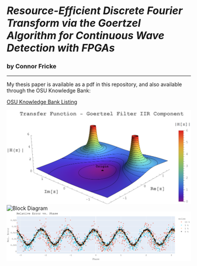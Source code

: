 # _Resource-Efficient Discrete Fourier Transform via the Goertzel Algorithm for Continuous Wave Detection with FPGAs_
### by Connor Fricke
---

My thesis paper is available as a pdf in this repository, and also available through the OSU Knowledge Bank:

[OSU Knowledge Bank Listing](https://kb.osu.edu/items/45fe76aa-2d33-46dd-92e4-eadac6306526)

![Transfer Function](./figs/transfer_function_w_bar.png)
![Block Diagram](./figs/vivado_bd.png)
![Error](./figs/error.png)
